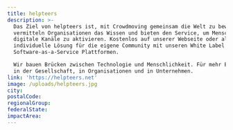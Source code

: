 ```yaml
---
title: helpteers
description: >-
  Das Ziel von helpteers ist, mit Crowdmoving gemeinsam die Welt zu bewegen. Wir
  vermitteln Organisationen das Wissen und bieten den Service, um Menschen über
  digitale Kanäle zu aktivieren. Kostenlos auf unserer Webseite oder als
  individuelle Lösung für die eigene Community mit unseren White Label
  Software-as-a-Service Plattformen.

  Wir bauen Brücken zwischen Technologie und Menschlichkeit. Für mehr Engagement
  in der Gesellschaft, in Organisationen und in Unternehmen.
link: 'https://helpteers.net'
image: /uploads/helpteers.jpg
city:
postalCode:
regionalGroup:
federalState:
impactArea:
---
```



